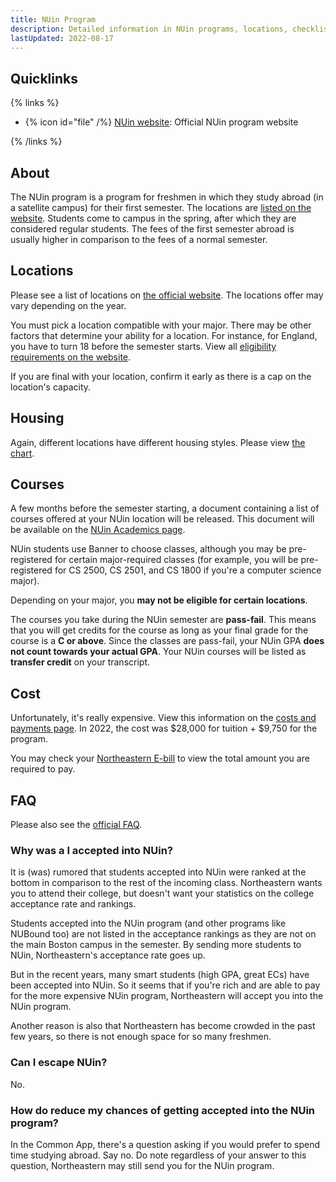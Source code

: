 ```yaml
---
title: NUin Program
description: Detailed information in NUin programs, locations, checklists, financial information, courses, classes, and making friends
lastUpdated: 2022-08-17
---
```


## Quicklinks

{% links %}

- {% icon id="file" /%} [NUin website](https://nuin.northeastern.edu/): Official NUin program website

{% /links %}

## About

The NUin program is a program for freshmen in which they study abroad (in a satellite campus) for their first semester. The locations are [listed on the website](https://nuin.northeastern.edu/). Students come to campus in the spring, after which they are considered regular students. The fees of the first semester abroad is usually higher in comparison to the fees of a normal semester.

## Locations

Please see a list of locations on [the official website](https://nuin.northeastern.edu/getting-started/location-eligibility/). The locations offer may vary depending on the year.

You must pick a location compatible with your major. There may be other factors that determine your ability for a location. For instance, for England, you have to turn 18 before the semester starts. View all [eligibility requirements on the website](https://nuin.northeastern.edu/getting-started/location-eligibility/).

If you are final with your location, confirm it early as there is a cap on the location's capacity.

## Housing

Again, different locations have different housing styles. Please view [the chart](https://nuin.northeastern.edu/getting-started/location-eligibility/).

## Courses

A few months before the semester starting, a document containing a list of courses offered at your NUin location will be released. This document will be available on the [NUin Academics page](https://nuin.northeastern.edu/getting-started/academics-while-abroad/).

NUin students use Banner to choose classes, although you may be pre-registered for certain major-required classes (for example, you will be pre-registered for CS 2500, CS 2501, and CS 1800 if you're a computer science major).

Depending on your major, you **may not be eligible for certain locations**.

The courses you take during the NUin semester are **pass-fail**. This means that you will get credits for the course as long as your final grade for the course is a **C or above**. Since the classes are pass-fail, your NUin GPA **does not count towards your actual GPA**. Your NUin courses will be listed as **transfer credit** on your transcript.

## Cost

Unfortunately, it's really expensive. View this information on the [costs and payments page](https://nuin.northeastern.edu/getting-started/costs-payment-information/). In 2022, the cost was $28,000 for tuition + $9,750 for the program.

You may check your [Northeastern E-bill](https://nu.outsystemsenterprise.com/StudentFinance/ViewBill) to view the total amount you are required to pay.

## FAQ

Please also see the [official FAQ](https://nuin.northeastern.edu/what-is-nuin/faqs/).

### Why was a I accepted into NUin?

It is (was) rumored that students accepted into NUin were ranked at the bottom in comparison to the rest of the incoming class. Northeastern wants you to attend their college, but doesn't want your statistics on the college acceptance rate and rankings. 

Students accepted into the NUin program (and other programs like NUBound too) are not listed in the acceptance rankings as they are not on the main Boston campus in the semester. By sending more students to NUin, Northeastern's acceptance rate goes up.

But in the recent years, many smart students (high GPA, great ECs) have been accepted into NUin. So it seems that if you're rich and are able to pay for the more expensive NUin program, Northeastern will accept you into the NUin program.

Another reason is also that Northeastern has become crowded in the past few years, so there is not enough space for so many freshmen. 

### Can I escape NUin?

No.

### How do reduce my chances of getting accepted into the NUin program?

In the Common App, there's a question asking if you would prefer to spend time studying abroad. Say no. Do note regardless of your answer to this question, Northeastern may still send you for the NUin program.